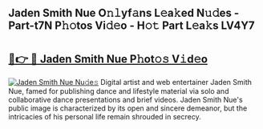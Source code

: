 ## Jaden Smith Nue O𝚗𝚕yf𝚊ns L𝚎a𝚔ed N𝚞𝚍es - Part-t7N P𝚑𝚘tos Vi𝚍𝚎o - H𝚘𝚝 Part L𝚎a𝚔s LV4Y7

# <h2><a href="http://kfbsdh3.oniu.top/?m=Jaden+Smith+Nue">🔗👉 🔴 Jaden Smith Nue P𝚑ot𝚘𝚜 V𝚒d𝚎o</a></h2>

[![Jaden Smith Nue Nu𝚍e𝚜](https://i.imgur.com/0qMVB7G.gif)](http://kfbsdh3.oniu.top/?m=Jaden+Smith+Nue)
Digital artist and web entertainer Jaden Smith Nue, famed for publishing dance and lifestyle material via solo and collaborative dance presentations and brief videos. Jaden Smith Nue's public image is characterized by its open and sincere demeanor, but the intricacies of his personal life remain shrouded in secrecy.  
